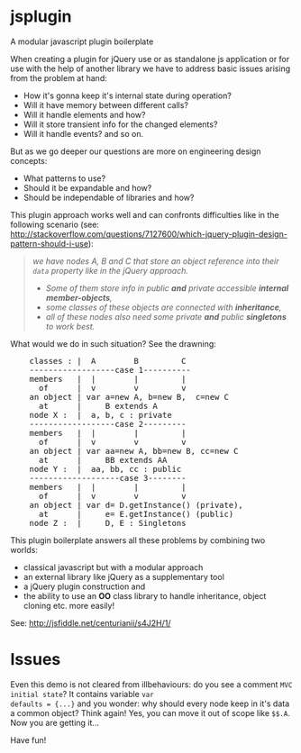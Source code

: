 jsplugin
========

A modular javascript plugin boilerplate

When creating a plugin for jQuery use or as standalone js application or for use with the help of another library we have to address basic issues arising from the problem at hand:

- How it's gonna keep it's internal state during operation?
- Will it have memory between different calls?
- Will it handle elements and how?
- Will it store transient info for the changed elements?
- Will it handle events?
and so on.

But as we go deeper our questions are more on engineering design concepts:

- What patterns to use?
- Should it be expandable and how?
- Should be independable of libraries and how?

This plugin approach works well and can confronts difficulties like in the following scenario (see: http://stackoverflow.com/questions/7127600/which-jquery-plugin-design-pattern-should-i-use):

<blockquote cite="http://stackoverflow.com/questions/7127600/which-jquery-plugin-design-pattern-should-i-use"><i>we have nodes A, B and C that store an object reference into their <code>data</code> property like in the jQuery approach.
<ul><li>Some of them store info in public <b>and</b> private accessible <b>internal member-objects</b>,</li>
<li>some classes of these objects are connected with <b>inheritance</b>,</li>
<li>all of these nodes also need some private <b>and</b> public <b>singletons</b> to work best.</li></ul></i></blockquote>

What would we do in such situation?
See the drawning:

<pre>
    classes : |  A        B         C
    ------------------case 1----------
    members   |  |        |         |
      of      |  v        v         v
    an object | var a=new A, b=new B,  c=new C
      at      |     B extends A
    node X :  |  a, b, c : private
    ------------------case 2---------
    members   |  |        |         |
      of      |  v        v         v
    an object | var aa=new A, bb=new B, cc=new C
      at      |     BB extends AA
    node Y :  |  aa, bb, cc : public
    -------------------case 3--------
    members   |  |        |         |
      of      |  v        v         v
    an object | var d= D.getInstance() (private),
      at      |     e= E.getInstance() (public)
    node Z :  |     D, E : Singletons
</pre>

This plugin boilerplate answers all these problems by combining two worlds:
- classical javascript but with a modular approach
- an external library like jQuery as a supplementary tool
- a jQuery plugin construction and
- the ability to use an <b>OO</b> class library to handle inheritance, object cloning etc. more easily!

See: http://jsfiddle.net/centurianii/s4J2H/1/

Issues
======
Even this demo is not cleared from illbehaviours: do you see a comment <code>MVC initial state</code>?
It contains variable <code>var defaults = {...}</code> and you wonder: why should every node keep in it's data a common object? Think again! Yes, you can move it out of scope like <code>$$.A</code>. Now you are getting it...

Have fun!
